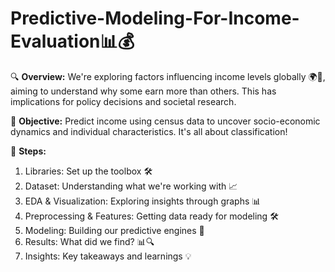 # Predictive-Modeling-For-Income-Evaluation📊💰

🔍 **Overview:**
We're exploring factors influencing income levels globally 🌍💼, aiming to understand why some earn more than others. This has implications for policy decisions and societal research.

🎯 **Objective:** 
Predict income using census data to uncover socio-economic dynamics and individual characteristics. It's all about classification!

📝 **Steps:**
1. Libraries: Set up the toolbox 🛠️
2. Dataset: Understanding what we're working with 📈
3. EDA & Visualization: Exploring insights through graphs 📊
4. Preprocessing & Features: Getting data ready for modeling 🛠️
5. Modeling: Building our predictive engines 🧠
6. Results: What did we find? 📊🔍
7. Insights: Key takeaways and learnings 💡
